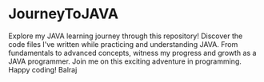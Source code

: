 # JourneyToJAVA
Explore my JAVA learning journey through this repository! Discover the code files I've written while practicing and understanding JAVA. From fundamentals to advanced concepts, witness my progress and growth as a JAVA programmer. Join me on this exciting adventure in programming. Happy coding!   Balraj
